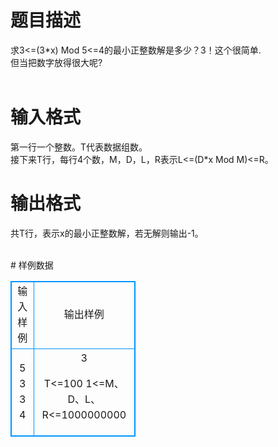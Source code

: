 # 

 
 # 题目描述 
<p>
求3<=(3*x) Mod 5<=4的最小正整数解是多少？3！这个很简单.<br>但当把数字放得很大呢?<br><br></p> 

 
 # 输入格式 
<p>
第一行一个整数。T代表数据组数。<br>接下来T行，每行4个数，M，D，L，R表示L<=(D*x Mod M)<=R。<br></p> 

 
 # 输出格式 
<p>
共T行，表示x的最小正整数解，若无解则输出-1。<br><br></p> 
# 样例数据
<style>
        table,table tr th, table tr td { border:1px solid #0094ff; }
        table { width: 200px; min-height: 25px; line-height: 25px; text-align: center; border-collapse: collapse;}   
    </style>
<table>
	<tr>
		<td>输入样例</td>
		<td>输出样例</td>
	</tr>
<tr><td>5 3 3 4
</td><td>3

T<=100
1<=M、D、L、R<=1000000000</td></tr></table>
